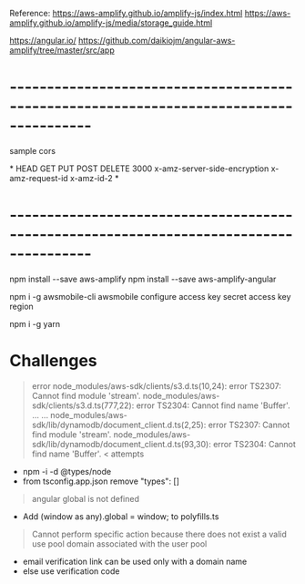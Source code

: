 Reference:
https://aws-amplify.github.io/amplify-js/index.html
https://aws-amplify.github.io/amplify-js/media/storage_guide.html

https://angular.io/
https://github.com/daikiojm/angular-aws-amplify/tree/master/src/app


# ---------------------------------------------------------------------------------------

sample cors

<?xml version="1.0" encoding="UTF-8"?>
<CORSConfiguration xmlns="http://s3.amazonaws.com/doc/2006-03-01/">
<CORSRule>
    <AllowedOrigin>*</AllowedOrigin>
    <AllowedMethod>HEAD</AllowedMethod>
    <AllowedMethod>GET</AllowedMethod>
    <AllowedMethod>PUT</AllowedMethod>
    <AllowedMethod>POST</AllowedMethod>
    <AllowedMethod>DELETE</AllowedMethod>
    <MaxAgeSeconds>3000</MaxAgeSeconds>
    <ExposeHeader>x-amz-server-side-encryption</ExposeHeader>
    <ExposeHeader>x-amz-request-id</ExposeHeader>
    <ExposeHeader>x-amz-id-2</ExposeHeader>
    <AllowedHeader>*</AllowedHeader>
</CORSRule>
</CORSConfiguration>

# ---------------------------------------------------------------------------------------

npm install --save aws-amplify
npm install --save aws-amplify-angular

npm i -g awsmobile-cli
awsmobile configure
  access key
  secret access key
  region
  
npm i -g yarn

# Challenges

> error
node_modules/aws-sdk/clients/s3.d.ts(10,24): error TS2307: Cannot find module 'stream'.
node_modules/aws-sdk/clients/s3.d.ts(777,22): error TS2304: Cannot find name 'Buffer'.
...
...
node_modules/aws-sdk/lib/dynamodb/document_client.d.ts(2,25): error TS2307: Cannot find module 'stream'.
node_modules/aws-sdk/lib/dynamodb/document_client.d.ts(93,30): error TS2304: Cannot find name 'Buffer'.
< attempts
- npm -i -d @types/node
- from tsconfig.app.json remove "types": []

> angular global is not defined
- Add (window as any).global = window; to polyfills.ts

> Cannot perform specific action because there does not exist a valid use pool domain associated with the user pool
- email verification link can be used only with a domain name 
- else use verification code
